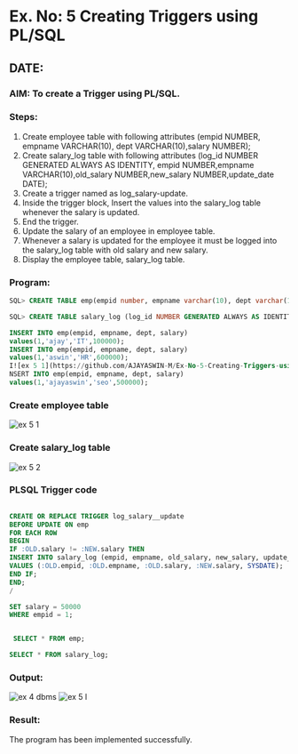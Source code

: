 # Ex. No: 5 Creating Triggers using PL/SQL

## DATE:

### AIM: To create a Trigger using PL/SQL.

### Steps:
1. Create employee table with following attributes (empid NUMBER, empname VARCHAR(10), dept VARCHAR(10),salary NUMBER);
2. Create salary_log table with following attributes (log_id NUMBER GENERATED ALWAYS AS IDENTITY, empid NUMBER,empname VARCHAR(10),old_salary NUMBER,new_salary NUMBER,update_date DATE);
3. Create a trigger named as log_salary-update.
4. Inside the trigger block, Insert the values into the salary_log table whenever the salary is updated.
5. End the trigger.
6. Update the salary of an employee in employee table.
7. Whenever a salary is updated for the employee it must be logged into the salary_log table with old salary and new salary.
8. Display the employee table, salary_log table.

### Program:
```sql
SQL> CREATE TABLE emp(empid number, empname varchar(10), dept varchar(10),salary number);

SQL> CREATE TABLE salary_log (log_id NUMBER GENERATED ALWAYS AS IDENTITY, empid NUMBER, empname VARCHAR2(10), old_salary NUMBER, new_salary NUMBER, update_date DATE);

INSERT INTO emp(empid, empname, dept, salary)
values(1,'ajay','IT',100000);
INSERT INTO emp(empid, empname, dept, salary)
values(1,'aswin','HR',600000);
I![ex 5 1](https://github.com/AJAYASWIN-M/Ex-No-5-Creating-Triggers-using-PL-SQL/assets/118679692/d212b0a0-740e-4d2c-9119-136454834228)
NSERT INTO emp(empid, empname, dept, salary)
values(1,'ajayaswin','seo',500000);
```
### Create employee table
![ex 5 1](https://github.com/AJAYASWIN-M/Ex-No-5-Creating-Triggers-using-PL-SQL/assets/118679692/7fcadf5c-654f-4961-8b68-f07767949fb6)

### Create salary_log table
![ex 5 2](https://github.com/AJAYASWIN-M/Ex-No-5-Creating-Triggers-using-PL-SQL/assets/118679692/e6d9c43b-5f24-439a-bed3-40bf8c5713e8)

### PLSQL Trigger code
```sql

CREATE OR REPLACE TRIGGER log_salary__update
BEFORE UPDATE ON emp
FOR EACH ROW
BEGIN
IF :OLD.salary != :NEW.salary THEN
INSERT INTO salary_log (empid, empname, old_salary, new_salary, update_date)
VALUES (:OLD.empid, :OLD.empname, :OLD.salary, :NEW.salary, SYSDATE);
END IF;
END;
/

SET salary = 50000
WHERE empid = 1;


 SELECT * FROM emp;

SELECT * FROM salary_log;
```

### Output:
![ex 4 dbms](https://github.com/AJAYASWIN-M/Ex-No-5-Creating-Triggers-using-PL-SQL/assets/118679692/eca999ae-65eb-4b2c-af80-d5ac6a05eaef)
![ex 5 l](https://github.com/AJAYASWIN-M/Ex-No-5-Creating-Triggers-using-PL-SQL/assets/118679692/69ef49ba-9c14-4f18-9968-6cbf007a63d0)


### Result:
The program has been implemented successfully.
